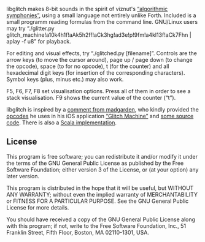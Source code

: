 libglitch makes 8-bit sounds in the spirit of viznut's [“algorithmic symphonies”][1], using a small language not entirely unlike Forth. Included is a small programm reading formulas from the command line. GNU/Linux users may try “./glitter.py glitch_machine!a10k4h1f!aAk5h2ff!aCk3hg!ad3e!p!9fm!a4kl13f!aCk7Fhn | aplay -f u8” for playback.

For editing and visual effects, try “./glitched.py [filename]”. Controls are the arrow keys (to move the cursor around), page up / page down (to change the opcode), space (to for no opcode), t (for the counter) and all hexadecimal digit keys (for insertion of the corresponding characters). Symbol keys (plus, minus etc.) may also work.

F5, F6, F7, F8 set visualisation options. Press all of them in order to see a stack visualisation. F9 shows the current value of the counter (“t”).

libglitch is inspired by a [comment from madgarden][2], who kindly provided the [opcodes][3] he uses in his iOS application [“Glitch Machine”][4] and [some source code][5]. There is also a [Scala implementation][6].

[1]: http://countercomplex.blogspot.com/2011/10/algorithmic-symphonies-from-one-line-of.html

[2]: http://countercomplex.blogspot.com/2011/10/some-deep-analysis-of-one-line-music.html?showComment=1320185523164#c8205241663616732766

[3]: http://paste.ubuntu.com/733764/

[4]: http://madgarden.net/apps/glitch-machine/

[5]: http://paste.ubuntu.com/733829/

[6]: https://github.com/Lymia/ScalaGlitch

License
-------

This program is free software; you can redistribute it and/or modify
it under the terms of the GNU General Public License as published by
the Free Software Foundation; either version 3 of the License, or
(at your option) any later version.

This program is distributed in the hope that it will be useful,
but WITHOUT ANY WARRANTY; without even the implied warranty of
MERCHANTABILITY or FITNESS FOR A PARTICULAR PURPOSE.  See the
GNU General Public License for more details.
       
You should have received a copy of the GNU General Public License
along with this program; if not, write to the Free Software
Foundation, Inc., 51 Franklin Street, Fifth Floor, Boston,
MA 02110-1301, USA.

